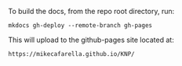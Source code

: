 To build the docs, from the repo root directory, run:

`mkdocs gh-deploy --remote-branch gh-pages`

This will upload to the github-pages site located at:

`https://mikecafarella.github.io/KNP/`

